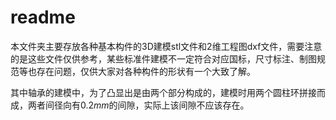 # readme

本文件夹主要存放各种基本构件的3D建模stl文件和2维工程图dxf文件，需要注意的是这些文件仅供参考，某些标准件建模不一定符合对应国标，尺寸标注、制图规范等也存在问题，仅供大家对各种构件的形状有一个大致了解。

其中轴承的建模中，为了凸显出是由两个部分构成的，建模时用两个圆柱环拼接而成，两者间径向有0.2$mm$的间隙，实际上该间隙不应该存在。
